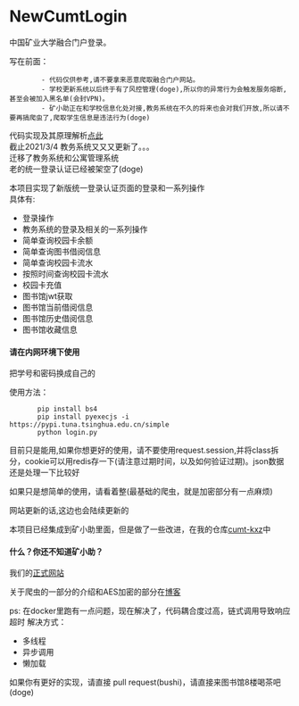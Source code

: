 # NewCumtLogin
中国矿业大学融合门户登录。

写在前面：
            
            - 代码仅供参考,请不要拿来恶意爬取融合门户网站。
            - 学校更新系统以后终于有了风控管理(doge),所以你的异常行为会触发服务熔断,甚至会被加入黑名单(会封VPN)。
            - 矿小助正在和学校信息化处对接,教务系统在不久的将来也会对我们开放,所以请不要再搞爬虫了,爬取学生信息是违法行为(doge)
           

代码实现及其原理解析[点此](https://www.yuque.com/boopo/pc)    <br>
截止2021/3/4 教务系统又又又更新了。。。<br>
迁移了教务系统和公寓管理系统<br>
老的统一登录认证已经被架空了(doge)</br>

本项目实现了新版统一登录认证页面的登录和一系列操作  
具体有:  
 + 登录操作
 + 教务系统的登录及相关的一系列操作
 + 简单查询校园卡余额
 + 简单查询图书借阅信息
 + 简单查询校园卡流水
 + 按照时间查询校园卡流水
 + 校园卡充值
 + 图书馆jwt获取
 + 图书馆当前借阅信息
 + 图书馆历史借阅信息
 + 图书馆收藏信息
 <h4>请在内网环境下使用</h4>
 把学号和密码换成自己的  
 
 使用方法：
 
           pip install bs4
           pip install pyexecjs -i https://pypi.tuna.tsinghua.edu.cn/simple
           python login.py
 
 目前只是能用,如果你想更好的使用，请不要使用request.session,并将class拆分，cookie可以用redis存一下(请注意过期时间，以及如何验证过期)。json数据还是处理一下比较好

 如果只是想简单的使用，请看着整(最基础的爬虫，就是加密部分有一点麻烦)
 
 网站更新的话,这边也会陆续更新的
 
 本项目已经集成到矿小助里面，但是做了一些改进，在我的仓库[cumt-kxz](https://github.com/boopo/cumt-kxz)中
 
 <h4>什么？你还不知道矿小助？</h4>
 
 我们的[正式网站](https://kxz.atcumt.com/) 
 
 
 关于爬虫的一部分的介绍和AES加密的部分在[博客](https://www.yuque.com/boopo/)
 
 ps: 在docker里跑有一点问题，现在解决了，代码耦合度过高，链式调用导致响应超时
 解决方式：
  + 多线程
  + 异步调用
  + 懒加载
  
 如果你有更好的实现，请直接 pull request(bushi)，请直接来图书馆8楼喝茶吧(doge)
 
 

